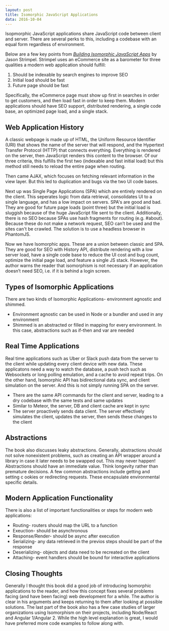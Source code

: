 ```yaml
---
layout: post
title: Isomorphic JavaScript Applications
data: 2016-10-04
---
```

Isopmorphic JavaScript applications share JavaScript code between client and server. There are several perks to this, including a codebase with an equal form regardless of environment.

Below are a few key points from [*Building Isomorphic JavaScript Apps*](http://shop.oreilly.com/product/0636920042846.do) by Jason Strimpel. Strimpel uses an eCommerce site as a barometer for three qualities a modern web application should fulfill:
1) Should be indexable by search engines to improve SEO
2) Initial load should be fast
3) Future page should be fast

Specifically, the eCommerce page must show up first in searches in order to get customers, and then load fast in order to keep them. Modern applications should have SEO support, distributed rendering, a single code base, an optimized page load, and a single stack.

## Web Application History
A classic webpage is made up of HTML, the Uniform Resource Identifier (URI) that shows the name of the server that will respond, and the Hypertext Transfer Protocol (HTTP) that connects everything. Everything is rendered on the server, then JavaScript renders this content to the browser. Of our three criteria, this fulfills the first two (indexable and fast initial load) but this method still needs to reload the entire page when routing.

Then came AJAX, which focuses on fetching relevant information in the view layer. But this led to duplication and bugs via the two UI code bases.

Next up was Single Page Applications (SPA) which are entirely rendered on the client. This seperates logic from data retrieval, consolidates UI to a single language, and has a low impact on servers. SPA's are good and bad. They are good for future page loads (point three) but the initial load is sluggish because of the huge JavaScript file sent to the client. Additionally, there is no SEO because SPAs use hash fragments for routing (e.g. #about). Because these do not make a network request, SEO can’t be used and the sites can't be crawled. The solution is to use a headless browser in PhantomJS.

Now we have Isomorphic apps. These are a union between classic and SPA. They are good for SEO with History API, distribute rendering with a low server load, have a single code base to reduce the UI cost and bug count, optimize the initial page load, and feature a single JS stack. However, the author warns the reader that isomorphism is not necessary if an application doesn’t  need SEO, i.e. if it is behind a login screen.

## Types of Isomorphic Applications
There are two kinds of Isomorphic Applications- environment agnostic and shimmed.
- Environment agnostic can be used in Node or a bundler and used in any environment
- Shimmed is an abstracted or filled in mapping for every environment. In this case, abstractions such as if-then and var are needed

## Real Time Applications
Real time applications such as Uber or Slack push data from the server to the client while updating every client device with new data. These applicatons need a way to watch the database, a push tech such as Websockets or long polling emulation, and a cache to avoid repeat trips. On the other hand, Isomorphic API has bidirectional data sync, and client simulation on the server. And this is not simply running SPA on the server.
- There are the same API commands for the client and server, leading to a dry codebase with the same tests and same updates
- Similar to Meteor, the server, DB and client cache are kept in sync
- The server proactively sends data client. The server effectively simulates the client, updates the server, then sends these changes to the client

## Abstractions
The book also discusses leaky abstractions. Generally, abstractions should not solve nonexistent problems, such as creating an API wrapper around a library in case it later needs to be swapped out. This may never happen! Abstractions should have an immediate value. Think longevity rather than premature decisions. A few common abstractions include getting and setting c ookies or redirecting requests. These encapsulate environmental specific details.

## Modern Application Functionality
There is also a list of important functionalities or steps for modern web applications:
- Routing- routers should map the URL to a function
- Exeuction- should be asynchronous
- Response/Render- should be async after execution
- Serializing- any data retrieved in the previos steps should be part of the response
- Deserializing- objects and data need to be recreated on the client
- Attaching- event handlers should be bound for interactive applications

## Closing Thoughts
Generally I thought this book did a good job of introducing Isomorphic applications to the reader, and how this concept fixes several problems facing (and have been facing) web development for a while. The author is clear in his arguments and keeps returning to them after looking at possible solutions. The last part of the book also has a few case studies of larger organizations using Isomorphism on their projects, including Node/React and Angular 1/Angular 2. While the high level explanation is great, I would have preferred more code examples to follow along with.
